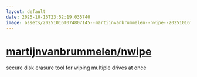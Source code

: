 ```yaml
---
layout: default
date: 2025-10-16T23:52:19.035740
image: assets/20251016T074807145--martijnvanbrummelen--nwipe--20251016T080354906--cropped.png
---
```


# [martijnvanbrummelen/nwipe](https://github.com/martijnvanbrummelen/nwipe)

secure disk erasure tool for wiping multiple drives at once
